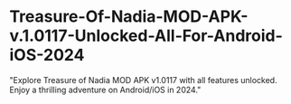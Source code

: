 # Treasure-Of-Nadia-MOD-APK-v.1.0117-Unlocked-All-For-Android-iOS-2024
"Explore Treasure of Nadia MOD APK v1.0117 with all features unlocked. Enjoy a thrilling adventure on Android/iOS in 2024."
